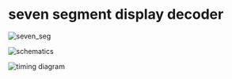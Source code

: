 # seven segment display decoder


![seven_seg](https://user-images.githubusercontent.com/96820094/224559741-51103a40-4e1c-480c-b97a-30d6ed938f97.png)


![schematics](https://user-images.githubusercontent.com/96820094/224559724-d16323b4-1d73-4839-8ee4-faf0609474cc.png)

![timing diagram](https://user-images.githubusercontent.com/96820094/224559734-0299b6b1-2750-4db8-bae0-4b96d36d4e4c.png)

